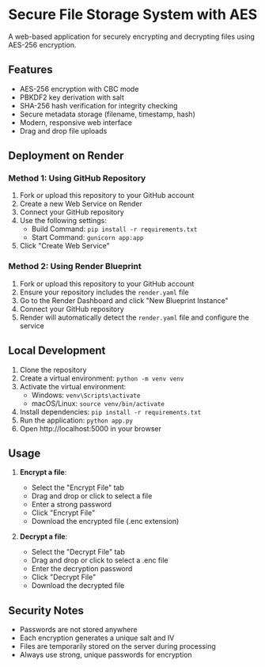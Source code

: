 # Secure File Storage System with AES

A web-based application for securely encrypting and decrypting files using AES-256 encryption.

## Features

- AES-256 encryption with CBC mode
- PBKDF2 key derivation with salt
- SHA-256 hash verification for integrity checking
- Secure metadata storage (filename, timestamp, hash)
- Modern, responsive web interface
- Drag and drop file uploads

## Deployment on Render

### Method 1: Using GitHub Repository
1. Fork or upload this repository to your GitHub account
2. Create a new Web Service on Render
3. Connect your GitHub repository
4. Use the following settings:
   - Build Command: `pip install -r requirements.txt`
   - Start Command: `gunicorn app:app`
5. Click "Create Web Service"

### Method 2: Using Render Blueprint
1. Fork or upload this repository to your GitHub account
2. Ensure your repository includes the `render.yaml` file
3. Go to the Render Dashboard and click "New Blueprint Instance"
4. Connect your GitHub repository
5. Render will automatically detect the `render.yaml` file and configure the service

## Local Development

1. Clone the repository
2. Create a virtual environment: `python -m venv venv`
3. Activate the virtual environment:
   - Windows: `venv\Scripts\activate`
   - macOS/Linux: `source venv/bin/activate`
4. Install dependencies: `pip install -r requirements.txt`
5. Run the application: `python app.py`
6. Open http://localhost:5000 in your browser

## Usage

1. **Encrypt a file**:
   - Select the "Encrypt File" tab
   - Drag and drop or click to select a file
   - Enter a strong password
   - Click "Encrypt File"
   - Download the encrypted file (.enc extension)

2. **Decrypt a file**:
   - Select the "Decrypt File" tab
   - Drag and drop or click to select a .enc file
   - Enter the decryption password
   - Click "Decrypt File"
   - Download the decrypted file

## Security Notes

- Passwords are not stored anywhere
- Each encryption generates a unique salt and IV
- Files are temporarily stored on the server during processing
- Always use strong, unique passwords for encryption
